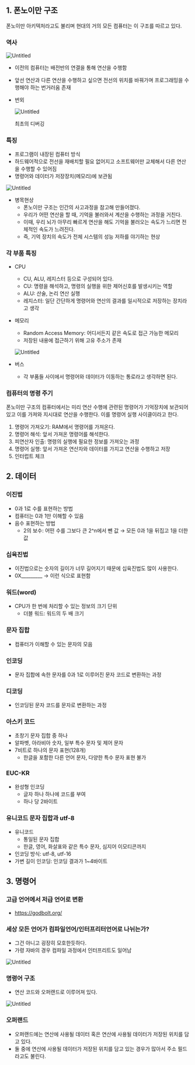 ## 1. 폰노이만 구조

폰노이만 아키텍처라고도 불리며 현대의 거의 모든 컴퓨터는 이 구조를 따르고 있다.

### 역사

![Untitled](https://prod-files-secure.s3.us-west-2.amazonaws.com/e11f4eac-f83e-4911-a354-01d8604e4e59/36dd8d37-097b-4c4b-86cf-721f697df5af/Untitled.png)

- 이전의 컴퓨터는 배전반의 연결을 통해 연산을 수행함
- 앞선 연산과 다른 연산을 수행하고 싶으면 전선의 위치를 바꿔가며 프로그래밍을 수행해야 하는 번거러움 존재
- 번외
    
    ![Untitled](https://prod-files-secure.s3.us-west-2.amazonaws.com/e11f4eac-f83e-4911-a354-01d8604e4e59/a3d8ff04-824f-455a-92de-a15d940907a2/Untitled.png)
    
    최초의 디버깅
    

### 특징

- 프로그램이 내장된 컴퓨터 방식
- 하드웨어적으로 전선을 재배치할 필요 없어지고 소프트웨어만 교체해서 다른 연산을 수행할 수 있어짐
- 명령어와 데이터가 저장장치(메모리)에 보관됨

![Untitled](https://prod-files-secure.s3.us-west-2.amazonaws.com/e11f4eac-f83e-4911-a354-01d8604e4e59/7b5c916d-12e6-4095-8872-f8a8034f5f0e/Untitled.png)

- 병목현상
    - 폰노이만 구조는 인간의 사고과정을 참고해 만들어졌다.
    - 우리가 어떤 연산을 할 때, 기억을 불러와서 계산을 수행하는 과정을 거친다.
    - 이때, 우리 뇌가 아무리 빠르게 연산을 해도 기억을 불러오는 속도가 느리면 전체적인 속도가 느려진다.
    - 즉, 기억 장치의 속도가 전체 시스템의 성능 저하를 야기하는 현상

### 각 부품 특징

- CPU
    - CU, ALU, 레지스터 등으로 구성되어 있다.
    - CU: 명령을 해석하고, 명령의 실행을 위한 제어신호를 발생시키는 역할
    - ALU: 산술, 논리 연산 실행
    - 레지스터: 일단 간단하게 명령어와 연산의 결과를 일시적으로 저장하는 장치라고 생각
- 메모리
    - Random Access Memory: 어디서든지 같은 속도로 접근 가능한 메모리
    - 저장된 내용에 접근하기 위해 고유 주소가 존재
    
    ![Untitled](https://prod-files-secure.s3.us-west-2.amazonaws.com/e11f4eac-f83e-4911-a354-01d8604e4e59/a7764c57-6984-4ab9-b7af-598ee1ba0335/Untitled.png)
    
- 버스
    - 각 부품들 사이에서 명령어와 데이터가 이동하는 통로라고 생각하면 된다.

### 컴퓨터의 명령 주기

폰노이만 구조의 컴퓨터에서는 미리 연산 수행에 관련된 명령어가 기억장치에 보관되어 있고 이를 가져와 지시대로 연산을 수행한다. 이를 명령어 실행 사이클이라고 한다.

1. 명령어 가져오기: RAM에서 명령어를 가져온다.
2. 명령어 해석: 앞서 가져온 명령어를 해석한다.
3. 피연산자 인출: 명령의 실행에 필요한 정보를 가져오는 과정
4. 명령어 실행: 앞서 가져온 연산자와 데이터를 가지고 연산을 수행하고 저장
5. 인터럽트 체크

## 2. 데이터

### 이진법

- 0과 1로 수를 표현하는 방법
- 컴퓨터는 0과 1만 이해할 수 있음
- 음수 표현하는 방법
    - 2의 보수: 어떤 수를 그보다 큰 2^n에서 뺀 값 → 모든 0과 1을 뒤집고 1을 더한 값

### 십육진법

- 이진법으로는 숫자의 길이가 너무 길어지기 때문에 십육진법도 많이 사용한다.
- 0X_________ → 이런 식으로 표현함

### 워드(word)

- CPU가 한 번에 처리할 수 있는 정보의 크기 단위
    - 더블 워드: 워드의 두 배 크기

### 문자 집합

- 컴퓨터가 이해할 수 있는 문자의 모음

### 인코딩

- 문자 집합에 속한 문자를 0과 1로 이루어진 문자 코드로 변환하는 과정

### 디코딩

- 인코딩된 문자 코드를 문자로 변환하는 과정

### 아스키 코드

- 초창기 문자 집합 중 하나
- 알파벳, 아라비아 숫자, 일부 특수 문자 및 제어 문자
- 7비트로 하나의 문자 표현(128개)
    - 한글을 포함한 다른 언어 문자, 다양한 특수 문자 표현 불가

### EUC-KR

- 완성형 인코딩
    - 글자 하나 하나에 코드를 부여
    - 하나 당 2바이트

### 유니코드 문자 집합과 utf-8

- 유니코드
    - 통일된 문자 집합
    - 한글, 영어, 화살표와 같은 특수 문자, 심지어 이모티콘까지
- 인코딩 방식: utf-8, utf-16
- 가변 길이 인코딩: 인코딩 결과가 1~4바이트

## 3. 명령어

### 고급 언어에서 저급 언어로 변환

- https://godbolt.org/

### 세상 모든 언어가 컴파일언어/인터프리터언어로 나뉘는가?

- 그건 아니고 굉장히 모호한듯하다.
- 가령 자바의 경우 컴파일 과정에서 인터프리트도 일어남

![Untitled](https://prod-files-secure.s3.us-west-2.amazonaws.com/e11f4eac-f83e-4911-a354-01d8604e4e59/7ed202f6-9665-404f-9c60-8e28dafa1aa6/Untitled.png)

### 명령어 구조

- 연산 코드와 오퍼랜드로 이루어져 있다.

![Untitled](https://prod-files-secure.s3.us-west-2.amazonaws.com/e11f4eac-f83e-4911-a354-01d8604e4e59/08696a15-6923-451b-bb25-02c8022f79b2/Untitled.png)

### 오퍼랜드

- 오퍼랜드에는 연산에 사용될 데이터 혹은 연산에 사용될 데이터가 저장된 위치를 담고 있다.
- 둘 중에 연산에 사용될 데이터가 저장된 위치를 담고 있는 경우가 많아서 주소 필드라고도 불린다.